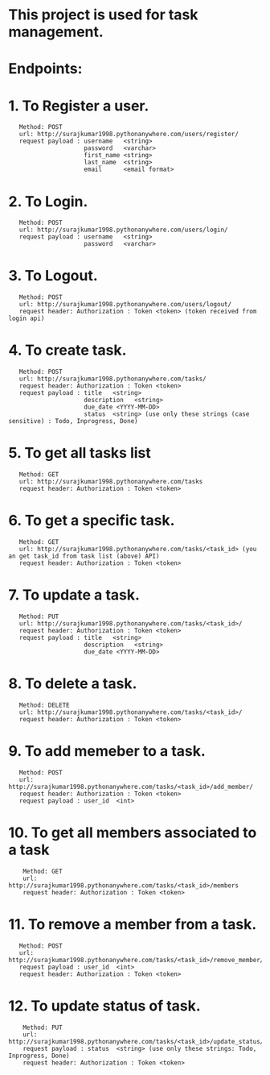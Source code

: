 # This project is used for task management.

# Endpoints:

# 1. To Register a user.
       Method: POST
       url: http://surajkumar1998.pythonanywhere.com/users/register/
       request payload : username   <string>
                         password   <varchar>
                         first_name <string>
                         last_name  <string>
                         email      <email format>

# 2. To Login.
       Method: POST
       url: http://surajkumar1998.pythonanywhere.com/users/login/
       request payload : username   <string>
                         password   <varchar>

# 3. To Logout.
       Method: POST
       url: http://surajkumar1998.pythonanywhere.com/users/logout/
       request header: Authorization : Token <token> (token received from login api)

# 4. To create task.
       Method: POST
       url: http://surajkumar1998.pythonanywhere.com/tasks/
       request header: Authorization : Token <token>
       request payload : title   <string>
                         description   <string>
                         due_date <YYYY-MM-DD>
                         status  <string> (use only these strings (case sensitive) : Todo, Inprogress, Done)

# 5. To get all tasks list
       Method: GET
       url: http://surajkumar1998.pythonanywhere.com/tasks
       request header: Authorization : Token <token>

# 6. To get a specific task.
       Method: GET
       url: http://surajkumar1998.pythonanywhere.com/tasks/<task_id> (you an get task_id from task list (above) API)
       request header: Authorization : Token <token>

# 7. To update a task.
       Method: PUT
       url: http://surajkumar1998.pythonanywhere.com/tasks/<task_id>/
       request header: Authorization : Token <token>
       request payload : title   <string>
                         description   <string>
                         due_date <YYYY-MM-DD>

# 8. To delete a task.
       Method: DELETE
       url: http://surajkumar1998.pythonanywhere.com/tasks/<task_id>/
       request header: Authorization : Token <token>

# 9. To add memeber to a task.
       Method: POST
       url: http://surajkumar1998.pythonanywhere.com/tasks/<task_id>/add_member/
       request header: Authorization : Token <token>
       request payload : user_id  <int>

# 10. To get all members associated to a task
        Method: GET
        url: http://surajkumar1998.pythonanywhere.com/tasks/<task_id>/members
        request header: Authorization : Token <token>

# 11. To remove a member from a task.
       Method: POST
       url: http://surajkumar1998.pythonanywhere.com/tasks/<task_id>/remove_member/
       request payload : user_id  <int>
       request header: Authorization : Token <token>

# 12. To update status of task.
        Method: PUT
        url: http://surajkumar1998.pythonanywhere.com/tasks/<task_id>/update_status/
        request payload : status  <string> (use only these strings: Todo, Inprogress, Done)
        request header: Authorization : Token <token>

    


   


   
